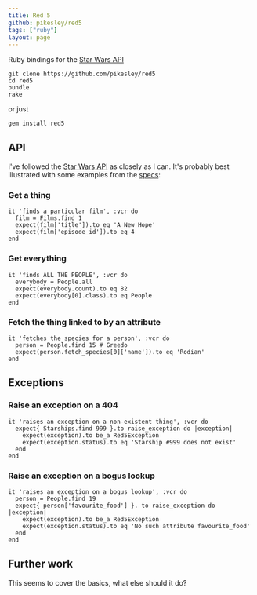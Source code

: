 ```yaml
---
title: Red 5
github: pikesley/red5
tags: ["ruby"]
layout: page
---
```

Ruby bindings for the [Star Wars API](http://swapi.co)

    git clone https://github.com/pikesley/red5
    cd red5
    bundle
    rake

or just

    gem install red5

## API

I've followed the [Star Wars API](http://swapi.co/documentation#intro) as closely as I can. It's probably best illustrated with some examples from the [specs](https://github.com/pikesley/red5/tree/master/spec):

### Get a thing

    it 'finds a particular film', :vcr do
      film = Films.find 1
      expect(film['title']).to eq 'A New Hope'
      expect(film['episode_id']).to eq 4
    end

### Get everything

    it 'finds ALL THE PEOPLE', :vcr do
      everybody = People.all
      expect(everybody.count).to eq 82
      expect(everybody[0].class).to eq People
    end

### Fetch the thing linked to by an attribute

    it 'fetches the species for a person', :vcr do
      person = People.find 15 # Greedo
      expect(person.fetch_species[0]['name']).to eq 'Rodian'
    end

## Exceptions

### Raise an exception on a 404

    it 'raises an exception on a non-existent thing', :vcr do
      expect{ Starships.find 999 }.to raise_exception do |exception|
        expect(exception).to be_a Red5Exception
        expect(exception.status).to eq 'Starship #999 does not exist'
      end
    end

### Raise an exception on a bogus lookup

    it 'raises an exception on a bogus lookup', :vcr do
      person = People.find 19
      expect{ person['favourite_food'] }. to raise_exception do |exception|
        expect(exception).to be_a Red5Exception
        expect(exception.status).to eq 'No such attribute favourite_food'
      end
    end

## Further work

This seems to cover the basics, what else should it do?
